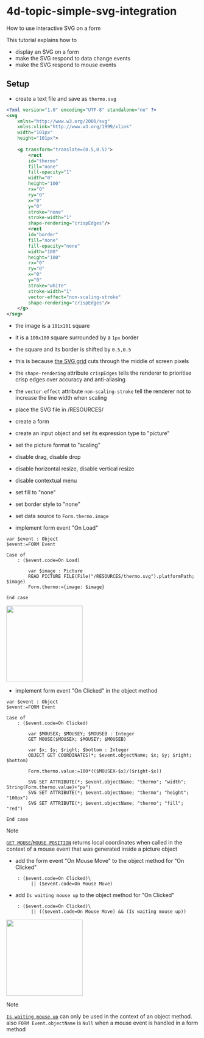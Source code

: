 # 4d-topic-simple-svg-integration
How to use interactive SVG on a form

This tutorial explains how to

* display an SVG on a form
* make the SVG respond to data change events
* make the SVG respond to mouse events

## Setup

* create a text file and save as `thermo.svg`

```xml
<?xml version="1.0" encoding="UTF-8" standalone="no" ?>
<svg
	xmlns="http://www.w3.org/2000/svg"
	xmlns:xlink="http://www.w3.org/1999/xlink"
	width="101px"
	height="101px">
	
	<g transform="translate=(0.5,0.5)">
		<rect
		id="thermo"
		fill="none"
		fill-opacity="1"
		width="0"
		height="100"
		rx="0"
		ry="0"
		x="0"
		y="0"
		stroke="none"
		stroke-width="1"
		shape-rendering="crispEdges"/>
		<rect
		id="border"
		fill="none"
		fill-opacity="none"
		width="100"
		height="100"
		rx="0"
		ry="0"
		x="0"
		y="0"
		stroke="white"
		stroke-width="1"
		vector-effect="non-scaling-stroke"
		shape-rendering="crispEdges"/>
	</g>
</svg>
```

  * the image is a `101x101` square
  * it is a `100x100` square surrounded by a `1px` border
  * the square and its border is shifted by `0.5,0.5`
  * this is because [the SVG grid](https://developer.mozilla.org/en-US/docs/Web/SVG/Tutorials/SVG_from_scratch/Positions#the_grid) cuts through the middle of screen pixels
  * the `shape-rendering` attribute `crispEdges` tells the renderer to prioritise crisp edges over accuracy and anti-aliasing
  * the `vector-effect` attribute `non-scaling-stroke` tell the renderer not to increase the line width when scaling

* place the SVG file in /RESOURCES/
* create a form
* create an input object and set its expression type to "picture"
* set the picture format to "scaling"
* disable drag, disable drop
* disable horizontal resize, disable vertical resize
* disable contextual menu
* set fill to "none"
* set border style to "none"
* set data source to `Form.thermo.image`
* implement form event "On Load"

```4d
var $event : Object
$event:=FORM Event

Case of 
	: ($event.code=On Load)
		
		var $image : Picture
		READ PICTURE FILE(File("/RESOURCES/thermo.svg").platformPath; $image)
		Form.thermo:={image: $image}
		
End case 
```

<img src="https://github.com/user-attachments/assets/16a02a17-878d-4a0b-a985-398d4f5732bf" width=200 height=auto />

* implement form event "On Clicked" in the object method

```4d
var $event : Object
$event:=FORM Event

Case of 
	: ($event.code=On Clicked)
		
		var $MOUSEX; $MOUSEY; $MOUSEB : Integer
		GET MOUSE($MOUSEX; $MOUSEY; $MOUSEB)
		
		var $x; $y; $right; $bottom : Integer
		OBJECT GET COORDINATES(*; $event.objectName; $x; $y; $right; $bottom)
		
		Form.thermo.value:=100*(($MOUSEX-$x)/($right-$x))
		
		SVG SET ATTRIBUTE(*; $event.objectName; "thermo"; "width"; String(Form.thermo.value)+"px")
		SVG SET ATTRIBUTE(*; $event.objectName; "thermo"; "height"; "100px")
		SVG SET ATTRIBUTE(*; $event.objectName; "thermo"; "fill"; "red")
		
End case 
```

> [!NOTE]
> [`GET MOUSE`/`MOUSE POSITION`](https://developer.4d.com/docs/commands/mouse-position) returns local coordinates when called in the context of a mouse event that was generated inside a picture object

* add the form event "On Mouse Move" to the object method for "On Clicked"

```4d
	: ($event.code=On Clicked)\
		 || ($event.code=On Mouse Move)
```

* add `Is waiting mouse up` to the object method for "On Clicked"

```4d
	: ($event.code=On Clicked)\
		 || (($event.code=On Mouse Move) && (Is waiting mouse up))
```

<img src="https://github.com/user-attachments/assets/5f51d504-666b-46d6-908f-7ef0eecb0aac" width=200 height=auto />

> [!NOTE]
> [`Is waiting mouse up`](https://developer.4d.com/docs/commands/is-waiting-mouse-up) can only be used in the context of an object method. also `FORM Event.objectName` is `Null` when a mouse event is handled in a form method
